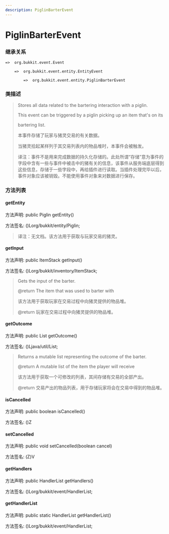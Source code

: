 ```yaml
---
description: PiglinBarterEvent
---
```


# PiglinBarterEvent

### 继承关系

    =>  org.bukkit.event.Event

        =>  org.bukkit.event.entity.EntityEvent

            =>  org.bukkit.event.entity.PiglinBarterEvent

### 类描述

> Stores all data related to the bartering interaction with a piglin.
>
> This event can be triggered by a piglin picking up an item that's on its
>
> bartering list.
> 
>
> 
> 本事件存储了玩家与猪灵交易的有关数据。
>
> 当猪灵拾起某样列于其交易列表内的物品堆时，本事件会被触发。
>
>
> 
> 译注：事件不是用来完成数据的持久化存储的。此处所谓“存储”意为事件的字段中含有一些与事件中被击中的猪有关的信息，该事件从服务端底层得到这些信息，存储于一些字段中，再给插件进行读取。当插件处理完毕以后，事件对象应该被销毁。不能使用事件对象来对数据进行保存。

### 方法列表

#### getEntity

方法声明: public Piglin getEntity()

方法签名: ()Lorg/bukkit/entity/Piglin;

> 译注：无文档。该方法用于获取与玩家交易的猪灵。

#### getInput

方法声明: public ItemStack getInput()

方法签名: ()Lorg/bukkit/inventory/ItemStack;

> Gets the input of the barter.
>
> @return The item that was used to barter with
>
>
> 
> 该方法用于获取玩家在交易过程中向猪灵提供的物品堆。
>
> @return 玩家在交易过程中向猪灵提供的物品堆。

#### getOutcome

方法声明: public List<ItemStack> getOutcome()

方法签名: ()Ljava/util/List;

> Returns a mutable list representing the outcome of the barter.
>
> @return A mutable list of the item the player will receive
>
>
> 
> 该方法用于获取一个可修改的列表，其间存储有交易的全部产出。
>
> @return 交易产出的物品列表，用于存储玩家将会在交易中得到的物品堆。

#### isCancelled

方法声明: public boolean isCancelled()

方法签名: ()Z

#### setCancelled

方法声明: public void setCancelled(boolean cancel)

方法签名: (Z)V

#### getHandlers

方法声明: public HandlerList getHandlers()

方法签名: ()Lorg/bukkit/event/HandlerList;

#### getHandlerList

方法声明: public static HandlerList getHandlerList()

方法签名: ()Lorg/bukkit/event/HandlerList;